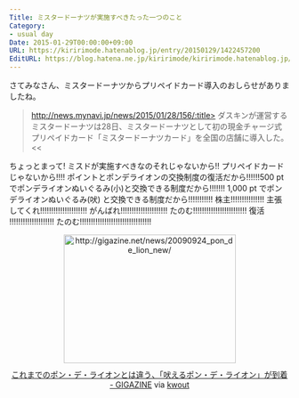 ```yaml
---
Title: ミスタードーナツが実施すべきたった一つのこと
Category:
- usual day
Date: 2015-01-29T00:00:00+09:00
URL: https://kiririmode.hatenablog.jp/entry/20150129/1422457200
EditURL: https://blog.hatena.ne.jp/kiririmode/kiririmode.hatenablog.jp/atom/entry/8454420450082083519
---
```


さてみなさん、ミスタードーナツからプリペイドカード導入のおしらせがありましたね。

>http://news.mynavi.jp/news/2015/01/28/156/:title>
ダスキンが運営するミスタードーナツは28日、ミスタードーナツとして初の現金チャージ式プリペイドカード「ミスタードーナツカード」を全国の店舗に導入した。
<<

ちょっとまって! ミスドが実施すべきなのそれじゃないから!! プリペイドカードじゃないから!!!! ポイントとポンデライオンの交換制度の復活だから!!!!!!500 pt でポンデライオンぬいぐるみ(小)と交換できる制度だから!!!!!!! 1,000 pt でポンデライオンぬいぐるみ(吠) と交換できる制度だから!!!!!!!!!!! 
株主!!!!!!!!!!!!!!! 主張してくれ!!!!!!!!!!!!!!!!!!!!! がんばれ!!!!!!!!!!!!!!!!!!!!! たのむ!!!!!!!!!!!!!!!!!!!!!!!! 復活 !!!!!!!!!!!!!!!!!!!! たのむ!!!!!!!!!!!!!!!!!!!!!!!!!!!!!!!!

<div class="kwout" style="text-align: center;"><img src="http://kwout.com/cutout/b/p6/ds/2uk_bor.jpg" alt="http://gigazine.net/news/20090924_pon_de_lion_new/" title="これまでのポン・デ・ライオンとは違う、「吠えるポン・デ・ライオン」が到着 - GIGAZINE" width="309" height="231" style="border: none;" usemap="#map_bp6ds2uk" /><map id="map_bp6ds2uk" name="map_bp6ds2uk"><area coords="1,211,300,225" href="http://i.gzn.jp/img/2009/09/24/pon_de_lion_new/lion16.jpg" alt="" shape="rect" /></map><p style="margin-top: 10px; text-align: center;"><a href="http://gigazine.net/news/20090924_pon_de_lion_new/">これまでのポン・デ・ライオンとは違う、「吠えるポン・デ・ライオン」が到着 - GIGAZINE</a> via <a href="http://kwout.com/quote/bp6ds2uk">kwout</a></p></div>
